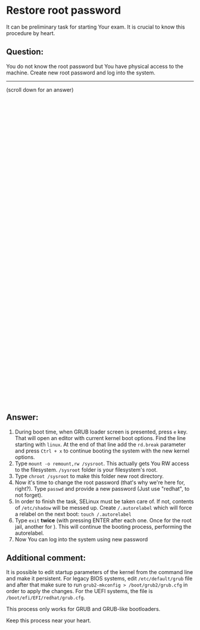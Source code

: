 # Restore root password
It can be preliminary task for starting Your exam. It is crucial to know this procedure by heart.

## Question:
You do not know the root password but You have physical access to the machine. Create new root password and log into the system.

***
(scroll down for an answer)

<br/><br/><br/><br/><br/><br/><br/><br/><br/><br/><br/><br/><br/><br/><br/><br/><br/><br/><br/><br/><br/><br/><br/><br/>
<br/><br/><br/><br/><br/><br/><br/><br/><br/><br/><br/><br/><br/><br/><br/><br/><br/><br/><br/><br/><br/><br/><br/><br/>

## Answer:
1. During boot time, when GRUB loader screen is presented, press `e` key. That will open an editor with current kernel boot options. Find the line starting with `linux`. At the end of that line add the `rd.break` parameter and press `Ctrl + x` to continue booting the system with the new kernel options.
2. Type `mount -o remount,rw /sysroot`. This actually gets You RW access to the filesystem. `/sysroot` folder is your filesystem's root.
3. Type `chroot /sysroot` to make this folder new root directory.
4. Now it's time to change the root password (that's why we're here for, right?). Type `passwd` and provide a new password (Just use "redhat", to not forget).
5. In order to finish the task, SELinux must be taken care of. If not, contents of `/etc/shadow` will be messed up. Create `/.autorelabel` which will force a relabel on the next boot: `touch /.autorelabel`
6. Type `exit` **twice** (with pressing ENTER after each one. Once for the root jail, another for ). This will continue the booting process, performing the autorelabel.
7. Now You can log into the system using new password

## Additional comment:
It is possible to edit startup parameters of the kernel from the command line and make it persistent. For legacy BIOS systems, edit `/etc/default/grub` file and after that make sure to run `grub2-mkconfig > /boot/grub2/grub.cfg` in order to apply the changes. For the UEFI systems, the file is `/boot/efi/EFI/redhat/grub.cfg`.

This process only works for GRUB and GRUB-like bootloaders.

Keep this process near your heart.
